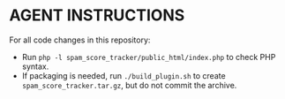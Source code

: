 # AGENT INSTRUCTIONS
For all code changes in this repository:
- Run `php -l spam_score_tracker/public_html/index.php` to check PHP syntax.
- If packaging is needed, run `./build_plugin.sh` to create `spam_score_tracker.tar.gz`, but do not commit the archive.
